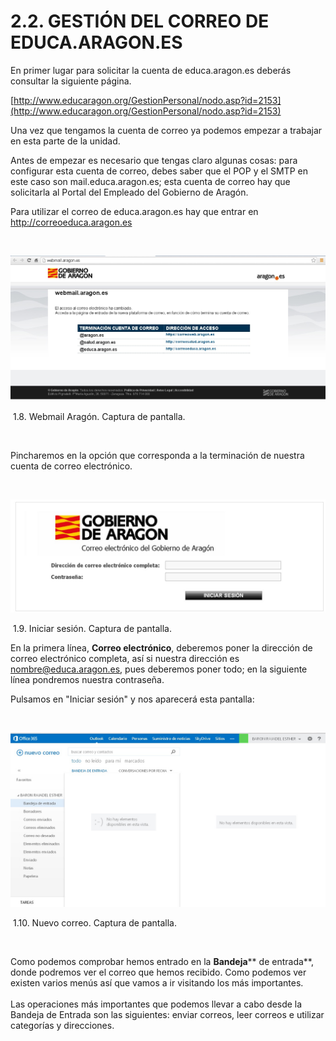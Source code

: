 
# 2.2. GESTIÓN DEL CORREO DE EDUCA.ARAGON.ES

En primer lugar para solicitar la cuenta de educa.aragon.es deberás consultar la siguiente página.

[http://www.educaragon.org/GestionPersonal/nodo.asp?id=2153](http://www.educaragon.org/GestionPersonal/nodo.asp?id=2153)

Una vez que tengamos la cuenta de correo ya podemos empezar a trabajar en esta parte de la unidad.

Antes de empezar es necesario que tengas claro algunas cosas: para configurar esta cuenta de correo, debes saber que el POP y el SMTP en este caso son mail.educa.aragon.es; esta cuenta de correo hay que solicitarla al Portal del Empleado del Gobierno de Aragón.

Para utilizar el correo de educa.aragon.es hay que entrar en  <a>http://correoeduca.aragon.es</a>

 


![](img/correo1.jpg)

 1.8. Webmail Aragón. Captura de pantalla.

 

Pincharemos en la opción que corresponda a la terminación de nuestra cuenta de correo electrónico.

 


![](img/correo2.jpg)

 1.9. Iniciar sesión. Captura de pantalla.

En la primera línea, **Correo electrónico**, deberemos poner la dirección de correo electrónico completa, así si nuestra dirección es nombre@educa.aragon.es, pues deberemos poner todo; en la siguiente línea pondremos nuestra contraseña.

Pulsamos en "Iniciar sesión" y nos aparecerá esta pantalla:

 


![](img/correo3.jpg)

 1.10. Nuevo correo. Captura de pantalla.

 

Como podemos comprobar hemos entrado en la **Bandeja**** de entrada**, donde podremos ver el correo que hemos recibido. Como podemos ver existen varios menús así que vamos a ir visitando los más importantes.<br/><br/>Las operaciones más importantes que podemos llevar a cabo desde la Bandeja de Entrada son las siguientes: enviar correos, leer correos e utilizar categorías y direcciones.


